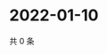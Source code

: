 # 2022-01-10

共 0 条

<!-- BEGIN WEIBO -->
<!-- 最后更新时间 Mon Jan 10 2022 05:01:05 GMT+0800 (China Standard Time) -->

<!-- END WEIBO -->
